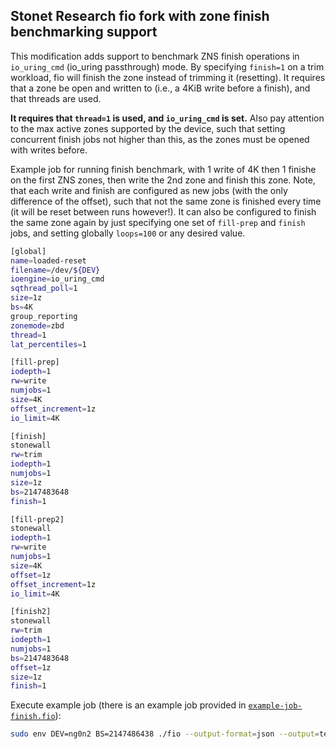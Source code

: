 Stonet Research fio fork with zone finish benchmarking support
--------------------------------------------------------------

This modification adds support to benchmark ZNS finish operations in `io_uring_cmd` (io_uring passthrough) mode.
By specifying `finish=1` on a trim workload, fio will finish the zone instead of trimming it (resetting).
It requires that a zone be open and written to (i.e., a 4KiB write before a finish), and that threads are used.

**It requires that `thread=1` is used, and `io_uring_cmd` is set.**
Also pay attention to the max active zones supported by the device, such that setting concurrent finish jobs not higher than this, as the zones must be opened with writes before.

Example job for running finish benchmark, with 1 write of 4K then 1 finishe on the first ZNS zones, then write the 2nd zone and finish this zone.
Note, that each write and finish are configured as new jobs (with the only difference of the offset), such that not the same zone is finished every time (it will be reset between runs however!).
It can also be configured to finish the same zone again by just specifying one set of `fill-prep` and `finish` jobs, and setting globally `loops=100` or any desired value.

```bash
[global]
name=loaded-reset
filename=/dev/${DEV}
ioengine=io_uring_cmd 
sqthread_poll=1
size=1z
bs=4K
group_reporting
zonemode=zbd
thread=1
lat_percentiles=1

[fill-prep]
iodepth=1
rw=write
numjobs=1
size=4K
offset_increment=1z
io_limit=4K

[finish]
stonewall
rw=trim
iodepth=1
numjobs=1
size=1z
bs=2147483648
finish=1

[fill-prep2]
stonewall
iodepth=1
rw=write
numjobs=1
size=4K
offset=1z
offset_increment=1z
io_limit=4K

[finish2]
stonewall
rw=trim
iodepth=1
numjobs=1
bs=2147483648
offset=1z
size=1z
finish=1
```

Execute example job (there is an example job provided in [`example-job-finish.fio`](example-job-finish.fio)):

```bash
sudo env DEV=ng0n2 BS=2147486438 ./fio --output-format=json --output=test.json example-job-finish.fio
```